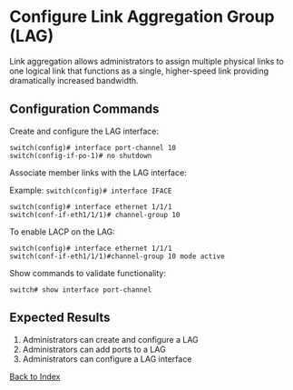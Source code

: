 # Configure Link Aggregation Group (LAG)

Link aggregation allows administrators to assign multiple physical links to one logical link that functions as a single, higher-speed link providing dramatically increased bandwidth.

## Configuration Commands

Create and configure the LAG interface:

```
switch(config)# interface port-channel 10
switch(config-if-po-1)# no shutdown
```

Associate member links with the LAG interface:

Example: `switch(config)# interface IFACE`

```
switch(config)# interface ethernet 1/1/1
switch(conf-if-eth1/1/1)# channel-group 10
```

To enable LACP on the LAG:

```
switch(config)# interface ethernet 1/1/1
switch(conf-if-eth1/1/1)#channel-group 10 mode active
```

Show commands to validate functionality:

```
switch# show interface port-channel
```

## Expected Results

1. Administrators can create and configure a LAG
2. Administrators can add ports to a LAG
3. Administrators can configure a LAG interface

[Back to Index](index.md)
